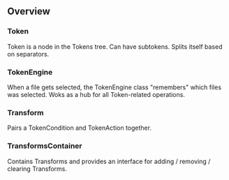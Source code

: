 ## Overview

### Token
Token is a node in the Tokens tree. Can have subtokens. Splits itself based on separators.

### TokenEngine
When a file gets selected, the TokenEngine class "remembers" which files was selected. Woks as a hub for all Token-related operations.

### Transform
Pairs a TokenCondition and TokenAction together.

### TransformsContainer
Contains Transforms and provides an interface for adding / removing / clearing Transforms.
